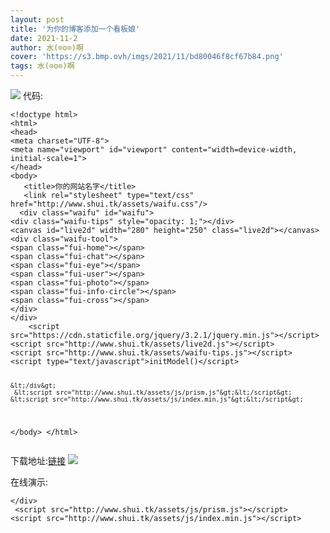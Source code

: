 ```yaml
---
layout: post 
title: '为你的博客添加一个看板娘' 
date: 2021-11-2 
author: 水(⊙o⊙)啊 
cover: 'https://s3.bmp.ovh/imgs/2021/11/bd80046f8cf67b84.png' 
tags: 水(⊙o⊙)啊 
---
```

<img src = 'https://s3.bmp.ovh/imgs/2021/11/2fbe154990d6b085.png' />
代码:
<pre><code class="language-html">&lt;!doctype html&gt;
&lt;html&gt;
&lt;head&gt; 
&lt;meta charset="UTF-8"&gt; 
&lt;meta name="viewport" id="viewport" content="width=device-width, initial-scale=1"&gt; 
&lt;/head&gt; 
&lt;body&gt; 
   &lt;title&gt;你的网站名字&lt;/title&gt;
   &lt;link rel="stylesheet" type="text/css" href="http://www.shui.tk/assets/waifu.css"/&gt;
  &lt;div class="waifu" id="waifu"&gt;
&lt;div class="waifu-tips" style="opacity: 1;"&gt;&lt;/div&gt;
&lt;canvas id="live2d" width="280" height="250" class="live2d"&gt;&lt;/canvas&gt;
&lt;div class="waifu-tool"&gt;
&lt;span class="fui-home"&gt;&lt;/span&gt;
&lt;span class="fui-chat"&gt;&lt;/span&gt;
&lt;span class="fui-eye"&gt;&lt;/span&gt;
&lt;span class="fui-user"&gt;&lt;/span&gt;
&lt;span class="fui-photo"&gt;&lt;/span&gt;
&lt;span class="fui-info-circle"&gt;&lt;/span&gt;
&lt;span class="fui-cross"&gt;&lt;/span&gt;
&lt;/div&gt;
&lt;/div&gt;
    &lt;script src="https://cdn.staticfile.org/jquery/3.2.1/jquery.min.js"&gt;&lt;/script&gt;
&lt;script src="http://www.shui.tk/assets/live2d.js"&gt;&lt;/script&gt;
&lt;script src="http://www.shui.tk/assets/waifu-tips.js"&gt;&lt;/script&gt;
&lt;script type="text/javascript"&gt;initModel()&lt;/script&gt;

    &lt;/div&gt;
     &lt;script src="http://www.shui.tk/assets/js/prism.js"&gt;&lt;/script&gt;
    &lt;script src="http://www.shui.tk/assets/js/index.min.js"&gt;&lt;/script&gt;
&lt;/body&gt;
&lt;/html&gt;</code></pre>

下载地址:<a href="https://fuckyoumom.lanzoui.com/itmRWw1o4md">链接</a>
<img src = 'https://s3.bmp.ovh/imgs/2021/11/049a29e781440aef.png' />

在线演示:

<!doctype html>
<html>
<head> 
<meta charset="UTF-8"> 
<meta name="viewport" id="viewport" content="width=device-width, initial-scale=1"> 
</head> 
<body> 
   <title>你的网站名字</title>
   <link rel="stylesheet" type="text/css" href="http://www.shui.tk/assets/waifu.css"/>
  <div class="waifu" id="waifu">
<div class="waifu-tips" style="opacity: 1;"></div>
<canvas id="live2d" width="280" height="250" class="live2d"></canvas>
<div class="waifu-tool">
<span class="fui-home"></span>
<span class="fui-chat"></span>
<span class="fui-eye"></span>
<span class="fui-user"></span>
<span class="fui-photo"></span>
<span class="fui-info-circle"></span>
<span class="fui-cross"></span>
</div>
</div>
    <script src="https://cdn.staticfile.org/jquery/3.2.1/jquery.min.js"></script>
<script src="http://www.shui.tk/assets/live2d.js"></script>
<script src="http://www.shui.tk/assets/waifu-tips.js"></script>
<script type="text/javascript">initModel()</script>

    </div>
     <script src="http://www.shui.tk/assets/js/prism.js"></script>
    <script src="http://www.shui.tk/assets/js/index.min.js"></script>
</body>
</html>
